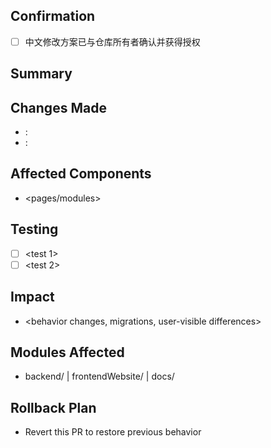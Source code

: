 ## Confirmation
- [ ] 中文修改方案已与仓库所有者确认并获得授权

## Summary
<Describe the problem and the solution in one or two paragraphs>

## Changes Made
- <file>: <change>
- <file>: <change>

## Affected Components
- <pages/modules>

## Testing
- [ ] <test 1>
- [ ] <test 2>

## Impact
- <behavior changes, migrations, user-visible differences>

## Modules Affected
- backend/ | frontendWebsite/ | docs/

## Rollback Plan
- Revert this PR to restore previous behavior

